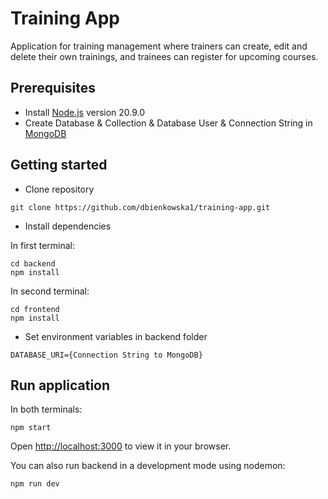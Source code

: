 # Training App

 Application for training management where trainers can create,
 edit and delete their own trainings, and trainees can register for
 upcoming courses.

## Prerequisites

- Install [Node.js](https://nodejs.org/en/) version 20.9.0
- Create Database & Collection & Database User & Connection String in [MongoDB](https://www.mongodb.com/)
## Getting started
- Clone repository
```
git clone https://github.com/dbienkowska1/training-app.git
```
- Install dependencies

In first terminal:
```
cd backend
npm install
```
In second terminal:
```
cd frontend
npm install
```
- Set environment variables in backend folder
```
DATABASE_URI={Connection String to MongoDB}
```
## Run application
In both terminals:
```
npm start
```
Open [http://localhost:3000](http://localhost:3000) to view it in your browser.

You can also run backend in a development mode using nodemon:
```
npm run dev
```
